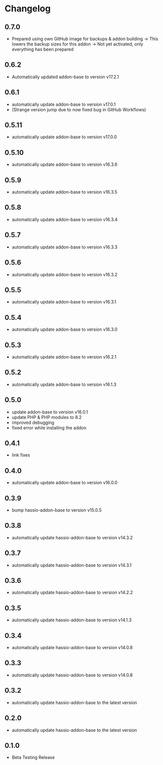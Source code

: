 # Changelog
## 0.7.0
- Prepared using own GitHub image for backups & addon building
-> This lowers the backup sizes for this addon
-> Not yet activated, only everything has been prepared

## 0.6.2
- Automatically updated addon-base to version v17.2.1

## 0.6.1
- automatically update addon-base to version v17.0.1
- (Strange version jump due to now fixed bug in GitHub Workflows)

## 0.5.11
- automatically update addon-base to version v17.0.0

## 0.5.10
- automatically update addon-base to version v16.3.6

## 0.5.9
- automatically update addon-base to version v16.3.5

## 0.5.8
- automatically update addon-base to version v16.3.4

## 0.5.7
- automatically update addon-base to version v16.3.3

## 0.5.6
- automatically update addon-base to version v16.3.2

## 0.5.5
- automatically update addon-base to version v16.3.1

## 0.5.4
- automatically update addon-base to version v16.3.0

## 0.5.3
- automatically update addon-base to version v16.2.1

## 0.5.2
- automatically update addon-base to version v16.1.3

## 0.5.0
- update addon-base to version v16.0.1
- update PHP & PHP modules to 8.2
- improved debugging
- fixed error while installing the addon

## 0.4.1
- link fixes

## 0.4.0
- automatically update addon-base to version v16.0.0

## 0.3.9
- bump hassio-addon-base to version v15.0.5

## 0.3.8
- automatically update hassio-addon-base to version v14.3.2

## 0.3.7
- automatically update hassio-addon-base to version v14.3.1

## 0.3.6
- automatically update hassio-addon-base to version v14.2.2

## 0.3.5
- automatically update hassio-addon-base to version v14.1.3

## 0.3.4
- automatically update hassio-addon-base to version v14.0.8

## 0.3.3
- automatically update hassio-addon-base to version v14.0.8

## 0.3.2
- automatically update hassio-addon-base to the latest version

## 0.2.0
- automatically update hassio-addon-base to the latest version

## 0.1.0
- Beta Testing Release
